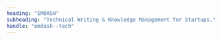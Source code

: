```yaml
---
heading: "EMDASH"
subheading: "Technical Writing & Knowledge Management for Startups."
handle: "emdash--tech"
---
```

